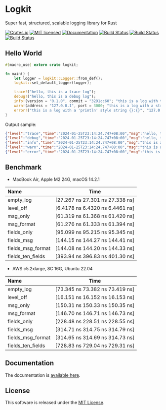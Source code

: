 Logkit
==========================

Super fast, structured, scalable logging library for Rust

[![Crates.io][crates-badge]][crates-url]
[![MIT licensed][license-badge]][license-url]
[![Documentation][document-badge]][document-url]
[![Build Status][linux-badge]][linux-url]
[![Build Status][macos-badge]][macos-url]
[![Build Status][windows-badge]][windows-url]

[crates-badge]: https://img.shields.io/crates/v/logkit.svg
[crates-url]: https://crates.io/crates/logkit
[license-badge]: https://img.shields.io/badge/license-MIT-blue.svg
[license-url]: https://github.com/chensoft/logkit?tab=MIT-1-ov-file
[document-badge]: https://docs.rs/logkit/badge.svg
[document-url]: https://docs.rs/logkit
[linux-badge]: https://github.com/chensoft/logkit/actions/workflows/linux.yml/badge.svg
[linux-url]: https://github.com/chensoft/logkit/actions/workflows/linux.yml
[macos-badge]: https://github.com/chensoft/logkit/actions/workflows/macos.yml/badge.svg
[macos-url]: https://github.com/chensoft/logkit/actions/workflows/macos.yml
[windows-badge]: https://github.com/chensoft/logkit/actions/workflows/windows.yml/badge.svg
[windows-url]: https://github.com/chensoft/logkit/actions/workflows/windows.yml

## Hello World

```rust
#[macro_use] extern crate logkit;

fn main() {
    let logger = logkit::Logger::from_def();
    logkit::set_default_logger(logger);

    trace!("hello, this is a trace log");
    debug!("hello, this is a debug log");
    info!(version = "0.1.0", commit = "3291cc60"; "this is a log with two string fields");
    warn!(address = "127.0.0.1", port = 3000; "this is a log with a string and a numeric field");
    error!("this is a log with a 'println' style string {}:{}", "127.0.0.1", 3000.0);
}
```

Output sample:

```json
{"level":"trace","time":"2024-01-25T23:14:24.747+08:00","msg":"hello, this is a trace log"}
{"level":"debug","time":"2024-01-25T23:14:24.747+08:00","msg":"hello, this is a debug log"}
{"level":"info","time":"2024-01-25T23:14:24.747+08:00","msg":"this is a log with two string fields","version":"0.1.0","commit":"3291cc60"}
{"level":"warn","time":"2024-01-25T23:14:24.747+08:00","msg":"this is a log with a string and a numeric field","address":"127.0.0.1","port":3000}
{"level":"error","time":"2024-01-25T23:14:24.747+08:00","msg":"this is a log with a 'println' style string 127.0.0.1:3000","stack":[{"funcname":"hello_world::main::h62df54cfc9622e64","filename":"/logkit/examples/hello_world.rs","lineno":11}]}
```

## Benchmark

- MacBook Air, Apple M2 24G, macOS 14.2.1

| Name              |              Time               |
|:------------------|:-------------------------------:|
| empty_log         | [27.267 ns 27.301 ns 27.338 ns] |
| level_off         | [6.4178 ns 6.4320 ns 6.4461 ns] |
| msg_only          | [61.319 ns 61.368 ns 61.420 ns] |
| msg_format        | [61.276 ns 61.333 ns 61.394 ns] |
| fields_only       | [95.099 ns 95.215 ns 95.345 ns] |
| fields_msg        | [144.15 ns 144.27 ns 144.41 ns] |
| fields_msg_format | [144.08 ns 144.20 ns 144.33 ns] |
| fields_ten_fields | [393.94 ns 396.83 ns 401.30 ns] |

- AWS c5.2xlarge, 8C 16G, Ubuntu 22.04

| Name              |              Time               |
|:------------------|:-------------------------------:|
| empty_log         | [73.345 ns 73.382 ns 73.419 ns] |
| level_off         | [16.151 ns 16.152 ns 16.153 ns] |
| msg_only          | [150.31 ns 150.33 ns 150.35 ns] |
| msg_format        | [146.70 ns 146.71 ns 146.73 ns] |
| fields_only       | [228.48 ns 228.51 ns 228.55 ns] |
| fields_msg        | [314.71 ns 314.75 ns 314.79 ns] |
| fields_msg_format | [314.65 ns 314.69 ns 314.73 ns] |
| fields_ten_fields | [728.83 ns 729.04 ns 729.31 ns] |

## Documentation

The documentation is [available here](https://docs.rs/logkit).

## License

This software is released under the [MIT License](https://github.com/chensoft/logkit?tab=MIT-1-ov-file).